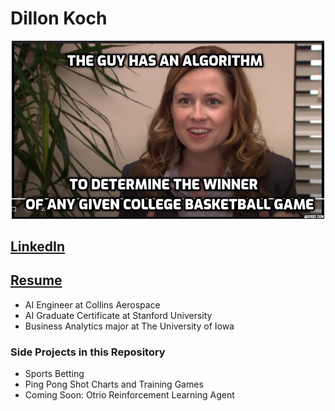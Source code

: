 # Dillon Koch

<p align="center">
    <a href="https://github.com/DillonKoch/Sports_Betting">
        <img src="PAM.png" width=500/>
    </a>
</p>

## [LinkedIn](https://www.linkedin.com/in/dillon-koch/)

## [Resume](/Dillon_Koch_Resume.pdf)

- AI Engineer at Collins Aerospace
- AI Graduate Certificate at Stanford University
- Business Analytics major at The University of Iowa




### Side Projects in this Repository
- Sports Betting
- Ping Pong Shot Charts and Training Games
- Coming Soon: Otrio Reinforcement Learning Agent
